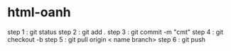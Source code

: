 # html-oanh
step 1 : git status
step 2 : git add .
step 3 : git commit -m "cmt"
step 4 : git checkout -b <name branch>
step 5 : git pull origin < name branch>
step 6 : git push 

